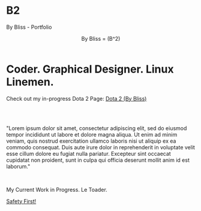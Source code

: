 # B2
By Bliss - Portfolio
<html>
  <! A PORTFOLIO OF WORK BY MR. BLISS##
  ####################################
  ####PLEASE DO NOT STEAL MY WORK#####
  ####################################>
 <header>
   By Bliss = (B^2)
   </header>
   
   <body>
   <h1>Coder. Graphical Designer. Linux Linemen.</h1>
   
   <p>
  Check out my in-progress Dota 2 Page:
  <a href="http://ocelot.aul.fiu.edu/~rblis002/index.html">Dota 2 (By Bliss)</a>
   </p>
   
   <br>
   <br>
   
   <p>
  "Lorem ipsum dolor sit amet, consectetur adipiscing elit, sed do eiusmod tempor incididunt ut labore et dolore magna aliqua. Ut enim ad minim veniam, quis nostrud exercitation ullamco laboris nisi ut aliquip ex ea commodo consequat. Duis aute irure dolor in reprehenderit in voluptate velit esse cillum dolore eu fugiat nulla pariatur. Excepteur sint occaecat cupidatat non proident, sunt in culpa qui officia deserunt mollit anim id est laborum."
   </p>
   
   
   <br>
   <p>My Current Work in Progress. Le Toader.</p>
   <a href="https://github.com/expressbliss/Image_Holder/ToadMask1.jpg.git">Safety First!</a>
   
   
   
   
   
   </body>
   </html>
